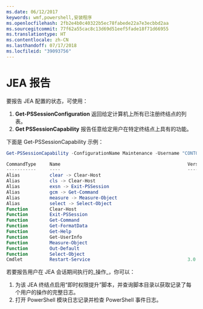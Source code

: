```yaml
---
ms.date: 06/12/2017
keywords: wmf,powershell,安装程序
ms.openlocfilehash: 2fb2e4b0c40322b5ec78fabede22a7e3ecbbd2aa
ms.sourcegitcommit: 77f62a55cac8c13d69d51eef5fade18f71d66955
ms.translationtype: HT
ms.contentlocale: zh-CN
ms.lasthandoff: 07/17/2018
ms.locfileid: "39093756"
---
```

# <a name="reporting-on-jea"></a>JEA 报告

要报告 JEA 配置的状态，可使用：

1. **Get-PSSessionConfiguration** 返回给定计算机上所有已注册终结点的列表。
1. **Get PSSessionCapability** 报告任意给定用户在特定终结点上具有的功能。

下面是 Get-PSSessionCapability 示例：

```powershell
Get-PSSessionCapability -ConfigurationName Maintenance -Username "CONTOSO\JohnDoe"

CommandType     Name                                               Version    Source
-----------     ----                                               -------    ------
Alias           clear -> Clear-Host
Alias           cls -> Clear-Host
Alias           exsn -> Exit-PSSession
Alias           gcm -> Get-Command
Alias           measure -> Measure-Object
Alias           select -> Select-Object
Function        Clear-Host
Function        Exit-PSSession
Function        Get-Command
Function        Get-FormatData
Function        Get-Help
Function        Get-UserInfo
Function        Measure-Object
Function        Out-Default
Function        Select-Object
Cmdlet          Restart-Service                                    3.0.0.0 Microsof...
```

若要报告用户在 JEA 会话期间执行的_操作_，你可以：
1. 为该 JEA 终结点启用“即时权限提升”脚本，并查询脚本目录以获取记录了每个用户的操作的完整日志。
2. 打开 PowerShell 模块日志记录并检查 PowerShell 事件日志。
